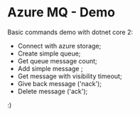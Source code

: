 # Azure MQ - Demo

Basic commands demo with dotnet core 2:

- Connect with azure storage;
- Create simple queue;
- Get queue message count;
- Add simple message ;
- Get message with visibility timeout;
- Give back message ('nack');
- Delete message ('ack');

:)
